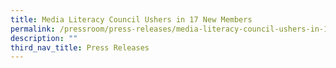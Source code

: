```yaml
---
title: Media Literacy Council Ushers in 17 New Members
permalink: /pressroom/press-releases/media-literacy-council-ushers-in-17-new-members/
description: ""
third_nav_title: Press Releases
---
```


